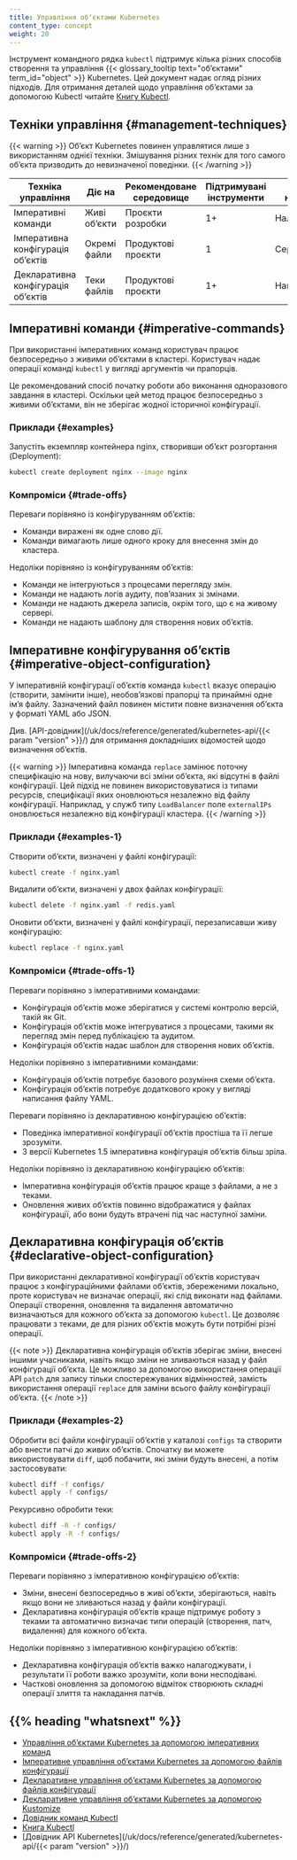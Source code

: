 ```yaml
---
title: Управління обʼєктами Kubernetes
content_type: concept
weight: 20
---
```


<!-- overview -->
Інструмент командного рядка `kubectl` підтримує кілька різних способів створення та управління {{< glossary_tooltip text="обʼєктами" term_id="object" >}} Kubernetes. Цей документ надає огляд різних підходів. Для отримання деталей щодо управління обʼєктами за допомогою Kubectl читайте [Книгу Kubectl](https://kubectl.docs.kubernetes.io).

<!-- body -->

## Техніки управління {#management-techniques}

{{< warning >}}
Обʼєкт Kubernetes повинен управлятися лише з використанням однієї техніки. Змішування різних технік для того самого обʼєкта призводить до невизначеної поведінки.
{{< /warning >}}

| Техніка управління               | Діє на               | Рекомендоване середовище | Підтримувані інструменти  | Крива навчання |
|----------------------------------|----------------------|------------------------|--------------------------|----------------|
| Імперативні команди              | Живі обʼєкти         | Проєкти розробки        | 1+                       | Налегша        |
| Імперативна конфігурація обʼєктів| Окремі файли         | Продуктові проєкти      | 1                        | Середня         |
| Декларативна конфігурація обʼєктів| Теки файлів    | Продуктові проєкти      | 1+                       | Найскладніша        |

## Імперативні команди {#imperative-commands}

При використанні імперативних команд користувач працює безпосередньо з живими обʼєктами в кластері. Користувач надає операції команді `kubectl` у вигляді аргументів чи прапорців.

Це рекомендований спосіб початку роботи або виконання одноразового завдання в кластері. Оскільки цей метод працює безпосередньо з живими обʼєктами, він не зберігає жодної історичної конфігурації.

### Приклади {#examples}

Запустіть екземпляр контейнера nginx, створивши обʼєкт розгортання (Deployment):

```sh
kubectl create deployment nginx --image nginx
```

### Компроміси {#trade-offs}

Переваги порівняно із конфігуруванням обʼєктів:

- Команди виражені як одне слово дії.
- Команди вимагають лише одного кроку для внесення змін до кластера.

Недоліки порівняно із конфігуруванням обʼєктів:

- Команди не інтегруються з процесами перегляду змін.
- Команди не надають логів аудиту, повʼязаних зі змінами.
- Команди не надають джерела записів, окрім того, що є на живому сервері.
- Команди не надають шаблону для створення нових обʼєктів.

## Імперативне конфігурування обʼєктів {#imperative-object-configuration}

У імперативній конфігурації обʼєктів команда `kubectl` вказує операцію (створити, замінити інше), необовʼязкові прапорці та принаймні одне імʼя файлу. Зазначений файл повинен містити повне визначення обʼєкта у форматі YAML або JSON.

Див. [API-довідник](/uk/docs/reference/generated/kubernetes-api/{{< param "version" >}}/) для отримання докладніших відомостей щодо визначення обʼєктів.

{{< warning >}}
Імперативна команда `replace` замінює поточну специфікацію на нову, вилучаючи всі зміни обʼєкта, які відсутні в файлі конфігурації. Цей підхід не повинен використовуватися із типами ресурсів, специфікації яких оновлюються незалежно від файлу конфігурації. Наприклад, у служб типу `LoadBalancer` поле `externalIPs` оновлюється незалежно від конфігурації кластера.
{{< /warning >}}

### Приклади {#examples-1}

Створити обʼєкти, визначені у файлі конфігурації:

```sh
kubectl create -f nginx.yaml
```

Видалити обʼєкти, визначені у двох файлах конфігурації:

```sh
kubectl delete -f nginx.yaml -f redis.yaml
```

Оновити обʼєкти, визначені у файлі конфігурації, перезаписавши живу конфігурацію:

```sh
kubectl replace -f nginx.yaml
```

### Компроміси {#trade-offs-1}

Переваги порівняно з імперативними командами:

- Конфігурація обʼєктів може зберігатися у системі контролю версій, такій як Git.
- Конфігурація обʼєктів може інтегруватися з процесами, такими як перегляд змін перед публікацією та аудитом.
- Конфігурація обʼєктів надає шаблон для створення нових обʼєктів.

Недоліки порівняно з імперативними командами:

- Конфігурація обʼєктів потребує базового розуміння схеми обʼєкта.
- Конфігурація обʼєктів потребує додаткового кроку у вигляді написання файлу YAML.

Переваги порівняно із декларативною конфігурацією обʼєктів:

- Поведінка імперативної конфігурації обʼєктів простіша та її легше зрозуміти.
- З версії Kubernetes 1.5 імперативна конфігурація обʼєктів більш зріла.

Недоліки порівняно із декларативною конфігурацією обʼєктів:

- Імперативна конфігурація обʼєктів працює краще з файлами, а не з теками.
- Оновлення живих обʼєктів повинно відображатися у файлах конфігурації, або вони будуть втрачені під час наступної заміни.

## Декларативна конфігурація обʼєктів {#declarative-object-configuration}

При використанні декларативної конфігурації обʼєктів користувач працює з конфігураційними файлами обʼєктів, збереженими локально, проте користувач не визначає операції, які слід виконати над файлами. Операції створення, оновлення та видалення автоматично визначаються для кожного обʼєкта за допомогою `kubectl`. Це дозволяє працювати з теками, де для різних обʼєктів можуть бути потрібні різні операції.

{{< note >}}
Декларативна конфігурація обʼєктів зберігає зміни, внесені іншими учасниками, навіть якщо зміни не зливаються назад у файл конфігурації обʼєкта. Це можливо за допомогою використання операції API `patch` для запису тільки спостережуваних відмінностей, замість використання операції `replace` для заміни всього файлу конфігурації обʼєкта.
{{< /note >}}

### Приклади {#examples-2}

Обробити всі файли конфігурації обʼєктів у каталозі `configs` та створити або внести патчі до живих обʼєктів. Спочатку ви можете використовувати `diff`, щоб побачити, які зміни будуть внесені, а потім застосовувати:

```sh
kubectl diff -f configs/
kubectl apply -f configs/
```

Рекурсивно обробити теки:

```sh
kubectl diff -R -f configs/
kubectl apply -R -f configs/
```

### Компроміси {#trade-offs-2}

Переваги порівняно з імперативною конфігурацією обʼєктів:

- Зміни, внесені безпосередньо в живі обʼєкти, зберігаються, навіть якщо вони не зливаються назад у файли конфігурації.
- Декларативна конфігурація обʼєктів краще підтримує роботу з теками та автоматично визначає типи операцій (створення, патч, видалення) для кожного обʼєкта.

Недоліки порівняно з імперативною конфігурацією обʼєктів:

- Декларативна конфігурація обʼєктів важко налагоджувати, і результати її роботи важко зрозуміти, коли вони несподівані.
- Часткові оновлення за допомогою відміток створюють складні операції злиття та накладання патчів.

## {{% heading "whatsnext" %}}

- [Управління обʼєктами Kubernetes за допомогою імперативних команд](/uk/docs/tasks/manage-kubernetes-objects/imperative-command/)
- [Імперативне управління обʼєктами Kubernetes за допомогою файлів конфігурації](/uk/docs/tasks/manage-kubernetes-objects/imperative-config/)
- [Декларативне управління обʼєктами Kubernetes за допомогою файлів конфігурації](/uk/docs/tasks/manage-kubernetes-objects/declarative-config/)
- [Декларативне управління обʼєктами Kubernetes за допомогою Kustomize](/uk/docs/tasks/manage-kubernetes-objects/kustomization/)
- [Довідник команд Kubectl](/uk/docs/reference/generated/kubectl/kubectl-commands/)
- [Книга Kubectl](https://kubectl.docs.kubernetes.io)
- [Довідник API Kubernetes](/uk/docs/reference/generated/kubernetes-api/{{< param "version" >}}/)
